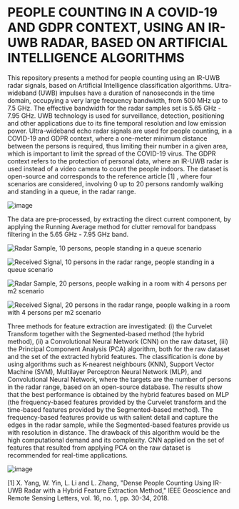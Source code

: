 # PEOPLE COUNTING IN A COVID-19 AND GDPR CONTEXT, USING AN IR-UWB RADAR, BASED ON ARTIFICIAL INTELLIGENCE ALGORITHMS


This repository presents a method for people counting using an IR-UWB radar signals, based on Artificial Intelligence classification algorithms. 
Ultra-wideband (UWB) impulses have a duration of nanoseconds in the time domain, occupying a very large frequency bandwidth, from 500 MHz up to 7.5 GHz.
The effective bandwidth for the radar samples set is 5.65 GHz - 7.95 GHz.
UWB technology is used for surveillance, detection, positioning and other applications due to its fine temporal resolution and low emission power. 
Ultra-wideband echo radar signals are used for people counting, in a COVID-19 and GDPR context, where a one-meter minimum distance between the persons is required, thus limiting their number in a given area, which is important to limit the spread of the COVID-19 virus. 
The GDPR context refers to the protection of personal data, where an IR-UWB radar is used instead of a video camera to count the people indoors. The dataset is open-source and corresponds to the reference article [1] , where four scenarios are considered, involving 0 up to 20 persons randomly walking and standing in a queue, in the radar range. 

![image](https://github.com/cristinaa211/People_counting_CNN_UWB/assets/61435903/df374e21-7e99-42e4-b628-80d5b97cb697)

The data are pre-processed, by extracting the direct current component, by applying the Running Average method for clutter removal for bandpass filtering in the 5.65 GHz - 7.95 GHz band.

![Radar Sample, 10 persons, people standing in a queue scenario](https://github.com/cristinaa211/People_counting_CNN_UWB/assets/61435903/4ffa7e10-acc2-4842-bb7c-5137daa8c10b)

![Received Signal, 10 persons in the radar range, people standing in a queue scenario](https://github.com/cristinaa211/People_counting_CNN_UWB/assets/61435903/e7b6dc47-52be-4199-a995-ebe3768f99ca)

![Radar Sample, 20 persons, people walking in a room with 4 persons per m2 scenario](https://github.com/cristinaa211/People_counting_CNN_UWB/assets/61435903/85d731ec-c60f-424f-ab3e-a27bb0fd4604)

![Received Signal, 20 persons in the radar range, people walking in a room with 4 persons per m2 scenario](https://github.com/cristinaa211/People_counting_CNN_UWB/assets/61435903/dad84559-0f5e-40b0-9a50-a8396d515ace)


Three methods for feature extraction are investigated: 
(i) the Curvelet Transform together with the Segmented-based method (the hybrid method),
(ii) a Convolutional Neural Network (CNN) on the raw dataset,
(iii) the Principal Component Analysis (PCA) algorithm, both for the raw dataset and the set of the extracted hybrid features.
The classification is done by using algorithms such as K-nearest neighbours (KNN), Support Vector Machine (SVM), Multilayer Perceptron Neural Network (MLP), and Convolutional Neural Network, where the targets are the number of persons in the radar range, based on an open-source database. 
The results show that the best performance is obtained by the hybrid features based on MLP (the frequency-based features provided by the Curvelet transform and the time-based features provided by the Segmented-based method). 
The frequency-based features provide us with salient detail and capture the edges in the radar sample, while the Segmented-based features provide us with resolution in distance. 
The drawback of this algorithm would be the high computational demand and its complexity. 
CNN applied on the set of features that resulted from applying PCA on the raw dataset is recommended for real-time applications. 


![image](https://github.com/cristinaa211/People_counting_CNN_UWB/assets/61435903/1a9fe4e6-3ca5-4ed5-835c-affa57b2930f)


[1] 	X. Yang, W. Yin, L. Li and L. Zhang, "Dense People Counting Using IR-UWB Radar with a Hybrid Feature Extraction Method," IEEE Geoscience and Remote Sensing Letters, vol. 16, no. 1, pp. 30-34, 2018. 





